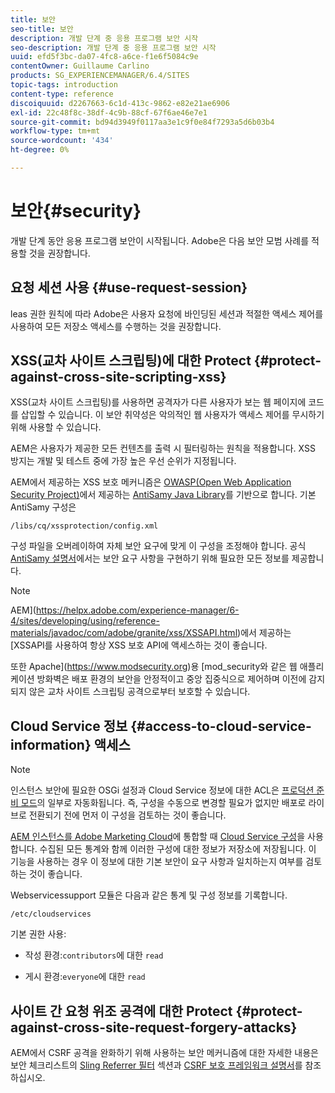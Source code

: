 ```yaml
---
title: 보안
seo-title: 보안
description: 개발 단계 중 응용 프로그램 보안 시작
seo-description: 개발 단계 중 응용 프로그램 보안 시작
uuid: efd5f3bc-da07-4fc8-a6ce-f1e6f5084c9e
contentOwner: Guillaume Carlino
products: SG_EXPERIENCEMANAGER/6.4/SITES
topic-tags: introduction
content-type: reference
discoiquuid: d2267663-6c1d-413c-9862-e82e21ae6906
exl-id: 22c48f8c-38df-4c9b-88cf-67f6ae46e7e1
source-git-commit: bd94d3949f0117aa3e1c9f0e84f7293a5d6b03b4
workflow-type: tm+mt
source-wordcount: '434'
ht-degree: 0%

---
```


# 보안{#security}

개발 단계 동안 응용 프로그램 보안이 시작됩니다. Adobe은 다음 보안 모범 사례를 적용할 것을 권장합니다.

## 요청 세션 사용 {#use-request-session}

leas 권한 원칙에 따라 Adobe은 사용자 요청에 바인딩된 세션과 적절한 액세스 제어를 사용하여 모든 저장소 액세스를 수행하는 것을 권장합니다.

## XSS(교차 사이트 스크립팅)에 대한 Protect {#protect-against-cross-site-scripting-xss}

XSS(교차 사이트 스크립팅)를 사용하면 공격자가 다른 사용자가 보는 웹 페이지에 코드를 삽입할 수 있습니다. 이 보안 취약성은 악의적인 웹 사용자가 액세스 제어를 무시하기 위해 사용할 수 있습니다.

AEM은 사용자가 제공한 모든 컨텐츠를 출력 시 필터링하는 원칙을 적용합니다. XSS 방지는 개발 및 테스트 중에 가장 높은 우선 순위가 지정됩니다.

AEM에서 제공하는 XSS 보호 메커니즘은 [OWASP(Open Web Application Security Project)](https://www.owasp.org/)에서 제공하는 [AntiSamy Java Library](https://www.owasp.org/index.php/Category:OWASP_AntiSamy_Project)를 기반으로 합니다. 기본 AntiSamy 구성은

`/libs/cq/xssprotection/config.xml`

구성 파일을 오버레이하여 자체 보안 요구에 맞게 이 구성을 조정해야 합니다. 공식 [AntiSamy 설명서](https://www.owasp.org/index.php/Category:OWASP_AntiSamy_Project)에서는 보안 요구 사항을 구현하기 위해 필요한 모든 정보를 제공합니다.

>[!NOTE]
>
>AEM](https://helpx.adobe.com/experience-manager/6-4/sites/developing/using/reference-materials/javadoc/com/adobe/granite/xss/XSSAPI.html)에서 제공하는 [XSSAPI를 사용하여 항상 XSS 보호 API에 액세스하는 것이 좋습니다.

또한 Apache](https://www.modsecurity.org)용 [mod_security와 같은 웹 애플리케이션 방화벽은 배포 환경의 보안을 안정적이고 중앙 집중식으로 제어하며 이전에 감지되지 않은 교차 사이트 스크립팅 공격으로부터 보호할 수 있습니다.

## Cloud Service 정보 {#access-to-cloud-service-information} 액세스

>[!NOTE]
>
>인스턴스 보안에 필요한 OSGi 설정과 Cloud Service 정보에 대한 ACL은 [프로덕션 준비 모드](/help/sites-administering/production-ready.md)의 일부로 자동화됩니다. 즉, 구성을 수동으로 변경할 필요가 없지만 배포로 라이브로 전환되기 전에 먼저 이 구성을 검토하는 것이 좋습니다.

[AEM 인스턴스를 Adobe Marketing Cloud](/help/sites-administering/marketing-cloud.md)에 통합할 때 [Cloud Service 구성](/help/sites-developing/extending-cloud-config.md)을 사용합니다. 수집된 모든 통계와 함께 이러한 구성에 대한 정보가 저장소에 저장됩니다. 이 기능을 사용하는 경우 이 정보에 대한 기본 보안이 요구 사항과 일치하는지 여부를 검토하는 것이 좋습니다.

Webservicessupport 모듈은 다음과 같은 통계 및 구성 정보를 기록합니다.

`/etc/cloudservices`

기본 권한 사용:

* 작성 환경:`contributors`에 대한 `read`

* 게시 환경:`everyone`에 대한 `read`

## 사이트 간 요청 위조 공격에 대한 Protect {#protect-against-cross-site-request-forgery-attacks}

AEM에서 CSRF 공격을 완화하기 위해 사용하는 보안 메커니즘에 대한 자세한 내용은 보안 체크리스트의 [Sling Referrer 필터](/help/sites-administering/security-checklist.md#protect-against-cross-site-request-forgery) 섹션과 [CSRF 보호 프레임워크 설명서](/help/sites-developing/csrf-protection.md)를 참조하십시오.
